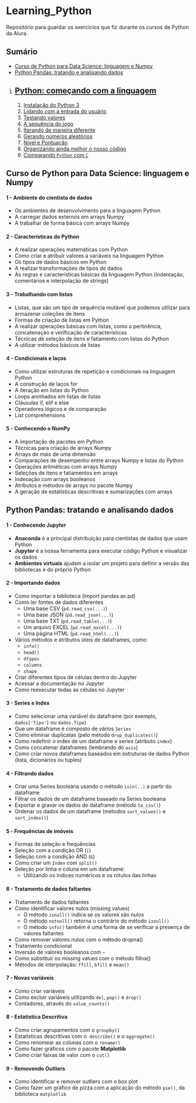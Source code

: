 # Learning_Python

Repositório para guardar os exercícios que fiz durante os cursos de Python da Alura.

## Sumário

- [Curso de Python para Data Science: linguagem e Numpy](#curso-de-python-para-data-science-linguagem-e-numpy-)
- [ Python Pandas: tratando e analisando dados](#python-pandas-tratando-e-analisando-dados)

1. ## [Python: começando com a linguagem](https://github.com/GuiHalal/Learning_Python/blob/main/Python:%20come%C3%A7ando%20com%20a%20linguagem/jogos/Conte%C3%BAdo.md#python-come%C3%A7ando-com-a-linguagem)
   1.  [Instalação do Python 3 ](https://github.com/GuiHalal/Learning_Python/blob/main/Python:%20come%C3%A7ando%20com%20a%20linguagem/jogos/Conte%C3%BAdo.md)
   2.  [Lidando com a entrada do usuário](https://github.com/GuiHalal/Learning_Python/blob/main/Python:%20come%C3%A7ando%20com%20a%20linguagem/jogos/Conte%C3%BAdo.md#2---lidando-com-a-entrada-do-usu%C3%A1rio)
   3.  [Testando valores](https://github.com/GuiHalal/Learning_Python/blob/main/Python:%20come%C3%A7ando%20com%20a%20linguagem/jogos/Conte%C3%BAdo.md#3---testando-valores)
   4.  [A sequência do jogo](https://github.com/GuiHalal/Learning_Python/blob/main/Python:%20come%C3%A7ando%20com%20a%20linguagem/jogos/Conte%C3%BAdo.md#4---a-sequ%C3%AAncia-do-jogo)
   5.  [Iterando de maneira diferente](https://github.com/GuiHalal/Learning_Python/blob/main/Python:%20come%C3%A7ando%20com%20a%20linguagem/jogos/Conte%C3%BAdo.md#5---iterando-de-maneira-diferente)
   6.  [Gerando números aleatórios](https://github.com/GuiHalal/Learning_Python/blob/main/Python:%20come%C3%A7ando%20com%20a%20linguagem/jogos/Conte%C3%BAdo.md#6---gerando-n%C3%BAmeros-aleat%C3%B3rios)
   7.  [Nível e Pontuação](https://github.com/GuiHalal/Learning_Python/blob/main/Python:%20come%C3%A7ando%20com%20a%20linguagem/jogos/Conte%C3%BAdo.md#7---n%C3%ADvel-e-pontua%C3%A7%C3%A3o)
   8.  [Organizando ainda melhor o nosso código](https://github.com/GuiHalal/Learning_Python/blob/main/Python:%20come%C3%A7ando%20com%20a%20linguagem/jogos/Conte%C3%BAdo.md#8--organizando-ainda-melhor-o-nosso-c%C3%B3digo)
   9.  [Comparando `Python` com `C`](https://github.com/GuiHalal/Learning_Python/blob/main/Python:%20come%C3%A7ando%20com%20a%20linguagem/jogos/Conte%C3%BAdo.md#9---comparando-python-com-c)
## Curso de Python para Data Science: linguagem e Numpy

#### 1 - Ambiente do cientista de dados

- Os ambientes de desenvolvimento para a linguagem Python
- A carregar dados externos em arrays Numpy
- A trabalhar de forma básica com arrays Numpy

#### 2 - Características do Python

- A realizar operações matemáticas com Python
- Como criar e atribuir valores a variáveis na linguagem Python
- Os tipos de dados básicos em Python
- A realizar transformações de tipos de dados
- As regras e características básicas da linguagem Python (indentação, comentários e interpolação de strings)

#### 3 - Trabalhando com listas

- Listas, que são um tipo de sequência mutável que podemos utilizar para armazenar coleções de itens
- Formas de criação de listas em Python
- A realizar operações básicas com listas, como a pertinência, concatenação e verificação de características
- Técnicas de seleção de itens e fatiamento com listas do Python
- A utilizar métodos básicos de listas

#### 4 - Condicionais e laços

- Como utilizar estruturas de repetição e condicionais na linguagem Python
- A construção de laços for
- A iteração em listas do Python
- Loops aninhados em listas de listas
- Cláusulas if, elif e else
- Operadores lógicos e de comparação
- List comprehensions

#### 5 - Conhecendo o NumPy

- A importação de pacotes em Python
- Técnicas para criação de arrays Numpy
- Arrays de mais de uma dimensão
- Comparações de desempenho entre arrays Numpy e listas do Python
- Operações aritméticas com arrays Numpy
- Seleções de itens e fatiamentos em arrays
- Indexação com arrays booleanos
- Atributos e métodos de arrays no pacote Numpy
- A geração de estatísticas descritivas e sumarizações com arrays

## Python Pandas: tratando e analisando dados

#### 1 - Conhecendo Jupyter

- **Anaconda** é a principal distribuição para cientistas de dados que usam Python
- **Jupyter** é a nossa ferramenta para executar código Python e visualizar os dados
- **Ambientes virtuais** ajudam a isolar um projeto para definir a versão das bibliotecas e do próprio Python

#### 2 - Importando dados

- Como importar a biblioteca (import pandas as pd)
- Como ler fontes de dados diferentes
  - Uma base CSV (`pd.read_csv(...)`)
  - Uma base JSON (`pd.read_json(...)`)
  - Uma base TXT (`pd.read_table(...)`)
  - Um arquivo EXCEL (`pd.read_excel(...)`)
  - Uma página HTML (`pd.read_html(...)`)
- Vários métodos e atributos úteis de dataframes, como:
  - `info()`
  - `head()`
  - `dtypes`
  - `columns`
  - `shape`
- Criar diferentes tipos de células dentro do Jupyter
- Acessar a documentação no Jupyter
- Como reexecutar todas as células no Jupyter

#### 3 - Series e Index

- Como selecionar uma variável do dataframe (por exemplo, `dados['Tipo']` ou `dados.Tipo`)
- Que um dataframe é composto de vários `Series`
- Como eliminar duplicatas (pelo método `drop_duplicates()`)
- Como redefinir o index de um dataframe e series (atributo `index`)
- Como concatenar dataframes (lembrando do `axis`)
- Como criar novos dataframes baseados em estruturas de dados Python (lista, dicionários ou tuples)

#### 4 - Filtrando dados

- Criar uma Series booleana usando o método `isin(..)` a partir do dataframe
- Filtrar os dados de um dataframe baseado na Series booleana
- Exportar e gravar os dados do dataframe (método `to_csv()`)
- Ordenar os dados de um dataframe (métodos `sort_values()` e `sort_index()`)

#### 5 - Frequências de imóveis

- Formas de seleção e frequências
- Seleção com a condição OR (`|`)
- Seleção com a condição AND (`&`)
- Como criar um `Index` com `split()`
- Seleção por linha e coluna em um dataframe:
  - Utilizando os índices numéricos e os rótulos das linhas

#### 6 - Tratamento de dados faltantes

- Tratamento de dados faltantes
- Como identificar valores nulos (missing values)
  - O método `isnull()` indica se os valores são nulos
  - O método `notnull()` retorna o contrário do método `isnull()`
  - O método `info()` também é uma forma de se verificar a presença de valores faltantes
- Como remover valores nulos com o método dropna()
- Tratamento condicional
- Inversão de valores booleanos com `~`
- Como substituir os missing values com o método fillna()
- Métodos de interpolação: `ffill`, `bfill` e `mean()`

#### 7 - Novas variáveis

- Como criar variáveis
- Como excluir variáveis utilizando `del`, `pop()` e `drop()`
- Contadores, através do `value_counts()`

#### 8 - Estatística Descritiva

- Como criar agrupamentos com o `groupby()`
- Estatísticas descritivas com o` describe()` e o `aggregate()`
- Como renomear as colunas com o `rename()`
- Como fazer gráficos com o pacote **Matplotlib**
- Como criar faixas de valor com o `cut()`

#### 9 - Removendo Outliers

- Como identificar e remover outliers com o box plot
- Como fazer um gráfico de pizza com a aplicação do método `pie()`, da biblioteca `matplotlib`
